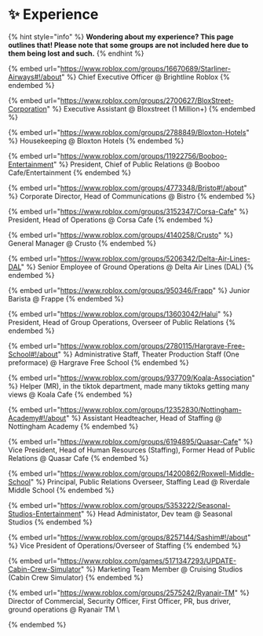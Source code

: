 # ✨ Experience

{% hint style="info" %}
**Wondering about my experience? This page outlines that! Please note that some groups are not included here due to them being lost and such.**&#x20;
{% endhint %}

{% embed url="https://www.roblox.com/groups/16670689/Starliner-Airways#!/about" %}
Chief Executive Officer @ Brightline Roblox
{% endembed %}

{% embed url="https://www.roblox.com/groups/2700627/BloxStreet-Corporation" %}
Executive Assistant @ Bloxstreet (1 Million+)
{% endembed %}

{% embed url="https://www.roblox.com/groups/2788849/Bloxton-Hotels" %}
Housekeeping @ Bloxton Hotels
{% endembed %}

{% embed url="https://www.roblox.com/groups/11922756/Booboo-Entertainment" %}
President, Chief of Public Relations @ Booboo Cafe/Entertainment
{% endembed %}

{% embed url="https://www.roblox.com/groups/4773348/Bristo#!/about" %}
Corporate Director, Head of Communications @ Bistro
{% endembed %}

{% embed url="https://www.roblox.com/groups/3152347/Corsa-Cafe" %}
President, Head of Operations @ Corsa Cafe
{% endembed %}

{% embed url="https://www.roblox.com/groups/4140258/Crusto" %}
General Manager @ Crusto
{% endembed %}

{% embed url="https://www.roblox.com/groups/5206342/Delta-Air-Lines-DAL" %}
Senior Employee of Ground Operations @ Delta Air Lines (DAL)
{% endembed %}

{% embed url="https://www.roblox.com/groups/950346/Frapp" %}
Junior Barista @ Frappe
{% endembed %}

{% embed url="https://www.roblox.com/groups/13603042/Halui" %}
President, Head of Group Operations, Overseer of Public Relations
{% endembed %}

{% embed url="https://www.roblox.com/groups/2780115/Hargrave-Free-School#!/about" %}
Administrative Staff, Theater Production Staff (One preformace) @ Hargrave Free School
{% endembed %}

{% embed url="https://www.roblox.com/groups/937709/Koala-Association" %}
Helper (MR), in the tiktok department, made many tiktoks getting many views @ Koala Cafe
{% endembed %}

{% embed url="https://www.roblox.com/groups/12352830/Nottingham-Academy#!/about" %}
Assistant Headteacher, Head of Staffing @ Nottingham Academy
{% endembed %}

{% embed url="https://www.roblox.com/groups/6194895/Quasar-Cafe" %}
Vice President, Head of Human Resources (Staffing), Former Head of Public Relations @ Quasar Cafe
{% endembed %}

{% embed url="https://www.roblox.com/groups/14200862/Roxwell-Middle-School" %}
Principal, Public Relations Overseer, Staffing Lead @ Riverdale Middle School
{% endembed %}

{% embed url="https://www.roblox.com/groups/5353222/Seasonal-Studios-Entertainment" %}
Head Administator, Dev team @ Seasonal Studios
{% endembed %}

{% embed url="https://www.roblox.com/groups/8257144/Sashim#!/about" %}
Vice President of Operations/Overseer of Staffing
{% endembed %}

{% embed url="https://www.roblox.com/games/5171347293/UPDATE-Cabin-Crew-Simulator" %}
Marketing Team Member @ Cruising Studios (Cabin Crew Simulator)
{% endembed %}

{% embed url="https://www.roblox.com/groups/2575242/Ryanair-TM" %}
Director of Commercial, Security Officer, First Officer, PR, bus driver, ground operations @ Ryanair TM \

{% endembed %}
